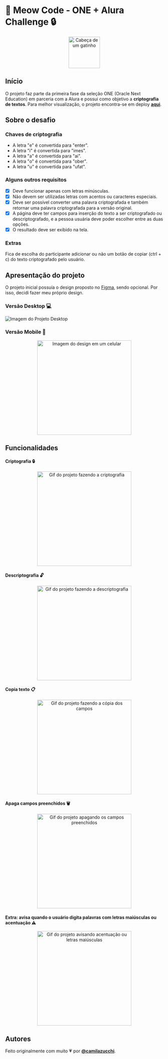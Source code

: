 # 🐾 Meow Code - ONE + Alura Challenge 🔒
<p align="center">
  <img src="https://github.com/camilazucchi/challenge-decodificador/blob/master/assets/pictures/cute-cat-head.png" alt="Cabeça de um gatinho" width=100 />
</p>

## Início
O projeto faz parte da primeira fase da seleção ONE (Oracle Next Education) em parceria com a Alura e possui como objetivo a **criptografia de textos**.
Para melhor visualização, o projeto encontra-se em deploy [**aqui**](https://camilazucchi.github.io/challenge-decodificador/).

## Sobre o desafio
### Chaves de criptografia
- A letra "e" é convertida para "enter".
- A letra "i" é convertida para "imes".
- A letra "a" é convertida para "ai".
- A letra "o" é convertida para "ober".
- A letra "u" é convertida para "ufat".

### Alguns outros requisitos
- [X] Deve funcionar apenas com letras minúsculas.
- [X] Não devem ser utilizadas letras com acentos ou caracteres especiais.
- [X] Deve ser possível converter uma palavra criptografada e também retornar uma palavra criptografada para a versão original.
- [X] A página deve ter campos para inserção do texto a ser criptografado ou descriptografado, e a pessoa usuária deve poder escolher entre as duas opções.
- [X] O resultado deve ser exibido na tela.

### Extras
Fica de escolha do participante adicionar ou não um botão de copiar (ctrl + c) do texto criptografado pelo usuário.

## Apresentação do projeto
O projeto inicial possuía o design proposto no [Figma](https://www.figma.com/file/tvFEYhVfZTjdJ5P24RGV21/Alura-Challenge---Desafio-1---L%C3%B3gica?node-id=16%3A802&t=E48uGFCMEDtMWxxD-0), sendo opcional. Por isso, decidi fazer meu próprio design.
### Versão Desktop 💻
![Imagem do Projeto Desktop](https://uploaddeimagens.com.br/images/004/277/941/original/screencapture-127-0-0-1-5501-index-html-2022-12-29-10_30_02.png?1672320847)
### Versão Mobile 📱<p align="center">
<p align="center">
  <img src="https://uploaddeimagens.com.br/images/004/277/947/original/screencapture-127-0-0-1-5501-index-html-2022-12-29-10_23_01.png?1672321018" alt="Imagem do design em um celular" width=300 />
</p>

## Funcionalidades
#### Criptografia 🔒
<p align="center">
  <img src="https://user-images.githubusercontent.com/79670317/209987595-2203b956-b8ff-4f98-9a5a-38e8e1cdcd87.gif" alt="Gif do projeto fazendo a criptografia" width=300 />
</p>

#### Descriptografia 🔓
<p align="center">
  <img src="https://user-images.githubusercontent.com/79670317/209987675-ad31a6fb-977e-4e0b-8dcc-b54ab2721cf0.gif" alt="Gif do projeto fazendo a descriptografia" width=300 />
</p>

#### Copia texto 📋
<p align="center">
  <img src="https://user-images.githubusercontent.com/79670317/209988079-701e1cb9-6a02-474d-a60f-59154f26d4a5.gif" alt="Gif do projeto fazendo a cópia dos campos" width=300 />
</p>

#### Apaga campos preenchidos 🗑
<p align="center">
  <img src="https://user-images.githubusercontent.com/79670317/209988194-fd87c8bc-199c-4d33-b54e-36a50d09166a.gif" alt="Gif do projeto apagando os campos preenchidos" width=300 />
</p>

#### Extra: avisa quando o usuário digita palavras com letras maiúsculas ou acentuação ⚠️
<p align="center">
  <img src="https://user-images.githubusercontent.com/79670317/209989584-9467566b-2c31-42f1-bcfc-cc012a7720fe.gif" alt="Gif do projeto avisando acentuação ou letras maiúsculas" width=300 />
</p>

## Autores
Feito originalmente com muito 💗 por [**@camilazucchi**](https://www.github.com/camilazucchi).